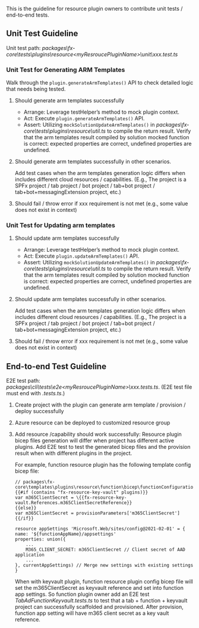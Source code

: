 This is the guideline for resource plugin owners to contribute unit tests / end-to-end tests.

## Unit Test Guideline

Unit test path: *packages\fx-core\tests\plugins\resource\<myResroucePluginName>\unit\xxx.test.ts*

### Unit Test for Generating ARM Templates

Walk through the `plugin.generateArmTemplates()` API to check detailed logic that needs being tested. 

1. Should generate arm templates successfully 
    
    - Arrange: Leverage testHelper’s method to mock plugin context. 
    - Act: Execute `plugin.generateArmTemplates()` API.
    - Assert: Utilizing `mockSolutionUpdateArmTemplates()` in *packages\fx-core\tests\plugins\resource\util.ts* to compile the return result. Verify that the arm templates result compiled by solution mocked function is correct: expected properties are correct, undefined properties are undefined. 
 
1. Should generate arm templates successfully in other scenarios. 

    Add test cases when the arm templates generation logic differs when includes different cloud resources / capabilities. (E.g., The project is a SPFx project / tab project / bot project / tab+bot project / tab+bot+messagingExtension project, etc.)  

1. Should fail / throw error if xxx requirement is not met (e.g., some value does not exist in context)  

### Unit Test for Updating arm templates 

1. Should update arm templates successfully 

    - Arrange: Leverage testHelper’s method to mock plugin context. 
    - Act: Execute `plugin.updateArmTemplates()` API.
    - Assert: Utilizing `mockSolutionUpdateArmTemplates()` in *packages\fx-core\tests\plugins\resource\util.ts* to compile the return result. Verify that the arm templates result compiled by solution mocked function is correct: expected properties are correct, undefined properties are undefined. 

1. Should update arm templates successfully in other scenarios. 

    Add test cases when the arm templates generation logic differs when includes different cloud resources / capabilities. (E.g., The project is a SPFx project / tab project / bot project / tab+bot project / tab+bot+messagingExtension project, etc.)  

1. Should fail / throw error if xxx requirement is not met (e.g., some value does not exist in context) 

## End-to-end Test Guideline

E2E test path: *packages\cli\tests\e2e\<myResroucePluginName>\xxx.tests.ts*. (E2E test file must end with *.tests.ts*.)

1. Create project with the plugin can generate arm template / provision / deploy successfully
1. Azure resource can be deployed to customized resource group 
1. Add resource /capability should work successfully: Resource plugin bicep files generation will differ when project has different active plugins. Add E2E test to test the generated bicep files and the provision result when with different plugins in the project.

    For example, function resource plugin has the following template config bicep file:
    ```bicep
    // packages\fx-core\templates\plugins\resource\function\bicep\functionConfiguration.template.bicep
    {{#if (contains "fx-resource-key-vault" plugins)}}
    var m365ClientSecret = \{{fx-resource-key-vault.References.m365ClientSecretReference}}
    {{else}}
    var m365ClientSecret = provisionParameters['m365ClientSecret']
    {{/if}}

    resource appSettings 'Microsoft.Web/sites/config@2021-02-01' = {
    name: '${functionAppName}/appsettings'
    properties: union({
        ...
        M365_CLIENT_SECRET: m365ClientSecret // Client secret of AAD application
        ...
    }, currentAppSettings) // Merge new settings with existing settings
    }
    ```

    When with keyvault plugin, function resource plugin config bicep file will set the m365ClientSecret as keyvault reference and set into function app settings. So function plugin owner add an E2E test *TabAdFunctionKeyvault.tests.ts* to test that a tab + function + keyvault project can successfully scaffolded and provisioned. After provision, function app setting will have m365 client secret as a key vault reference.

